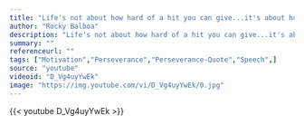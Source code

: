 ```yaml
---
title: "Life's not about how hard of a hit you can give...it's about how many you can take, and still keep moving forward."
author: "Rocky Balboa"
description: "Life's not about how hard of a hit you can give...it's about how many you can take, and still keep moving forward. - Rocky Balboa quotes from GetInspired365.com"
summary: ""
referenceurl: ""
tags: ["Motivation","Perseverance","Perseverance-Quote","Speech",]
source: "youtube"
videoid: "D_Vg4uyYwEk"
image: "https://img.youtube.com/vi/D_Vg4uyYwEk/0.jpg"
---
```


{{< youtube D_Vg4uyYwEk >}}
